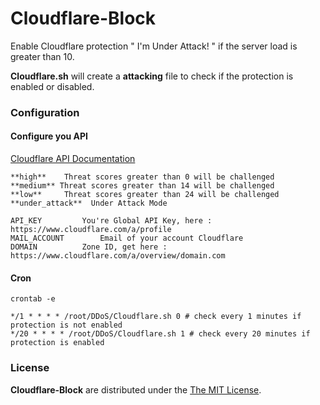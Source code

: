 # Cloudflare-Block

Enable Cloudflare protection " I'm Under Attack! " if the server load is greater than 10.

**Cloudflare.sh** will create a **attacking** file to check if the protection is enabled or disabled.

### Configuration

#### Configure you API

[Cloudflare API Documentation](https://api.cloudflare.com/#zone-settings-get-security-level-setting)
```
**high**    Threat scores greater than 0 will be challenged
**medium** Threat scores greater than 14 will be challenged
**low**     Threat scores greater than 24 will be challenged
**under_attack**  Under Attack Mode
```
```
API_KEY			You're Global API Key, here : https://www.cloudflare.com/a/profile
MAIL_ACCOUNT		Email of your account Cloudflare
DOMAIN			Zone ID, get here : https://www.cloudflare.com/a/overview/domain.com
```

#### Cron

```
crontab -e

*/1 * * * * /root/DDoS/Cloudflare.sh 0 # check every 1 minutes if protection is not enabled
*/20 * * * * /root/DDoS/Cloudflare.sh 1 # check every 20 minutes if protection is enabled
```

### License

**Cloudflare-Block** are distributed under the [The MIT License](https://opensource.org/licenses/MIT).
